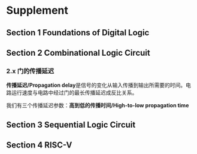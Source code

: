 # Supplement

## Section 1 Foundations of Digital Logic

## Section 2 Combinational Logic Circuit

### 2.x 门的传播延迟

**传播延迟/Propagation delay**是信号的变化从输入传播到输出所需要的时间。电路运行速度与电路中经过门的最长传播延迟成反比关系。

我们有三个传播延迟参数：**高到低的传播时间/High-to-low propagation time**

## Section 3 Sequential Logic Circuit

## Section 4 RISC-V

